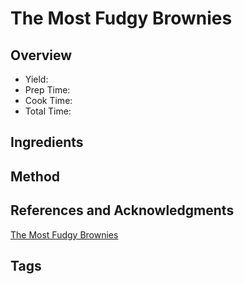 # The Most Fudgy Brownies

## Overview

- Yield:
- Prep Time:
- Cook Time:
- Total Time:

## Ingredients


## Method



## References and Acknowledgments

[The Most Fudgy Brownies](https://www.reddit.com/r/GifRecipes/comments/f3uiqh/the_best_fudgy_homemade_brownies/)

## Tags


